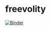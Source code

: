 # freevolity
[![Binder](https://mybinder.org/badge.svg)](https://mybinder.org/v2/gh/Freevolity/freevolity/master)
